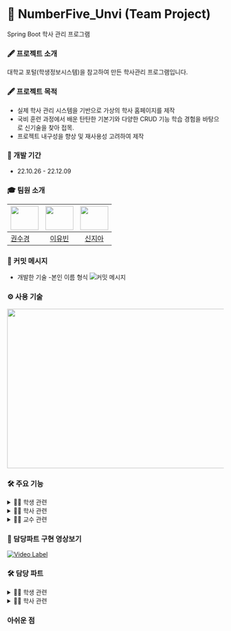 # 🏫 NumberFive_Unvi (Team Project)
Spring Boot 학사 관리 프로그램

### 🖋 프로젝트 소개
대학교 포털(학생정보시스템)을 참고하여 만든 학사관리 프로그램입니다.

### 🖋 프로젝트 목적 
- 실제 학사 관리 시스템을 기반으로 가상의 학사 홈페이지를 제작
- 국비 훈련 과정에서 배운 탄탄한 기본기와 다양한 CRUD 기능 학습 경험을 바탕으로 신기술을 찾아 접목.
- 프로젝트 내구성을 향상 및 재사용성 고려하여 제작 

### 📅 개발 기간 
* 22.10.26 - 22.12.09

### 🎓 팀원 소개
|<img src="https://user-images.githubusercontent.com/116548583/207245197-c605741b-b776-4ab6-92db-e05b3a31a0a0.png" width="65" height="55">|<img src="https://user-images.githubusercontent.com/116548583/207242549-9131e051-b994-43e0-b62c-eba2174f8b32.png" width="65" height="55">|<img src="https://user-images.githubusercontent.com/116548583/207240591-8581ba3e-1951-4545-949d-5391a1678a3e.png" width="65" height="55">|
|:---|:---:|:---:|  
|<a href="https://github.com/kskdeveloper">권수경</a>|<a href="https://github.com/AmVinch">이유빈</a>|<a href="https://github.com/lmmil22">신지아</a>


### 📌 커밋 메시지
* 개발한 기술 -본인 이름 형식
![커밋 메시지](https://user-images.githubusercontent.com/116548583/207213747-99c249db-4264-4c5c-a312-9f190cff80a3.png)


### ⚙ 사용 기술
<img src="https://user-images.githubusercontent.com/116548583/207210191-7faa86f3-d5aa-472c-9299-65f41a87edc1.png"  width="800" height="370">


### 🛠 주요 기능

<details>
<summary> 👨‍🎓 학생 관련</summary>
<div markdown="1">       

* 로그인 (Security)
   + 비밀번호 찾기 ( 이메일을 사용한 임시 비밀번호 찾기)
* 게시판 글 작성
* 수강 신청
    + 강의 자료 다운
* 휴학, 복학, 전과, 복수 전공 신청
* 실시간 채팅
* 내 정보 수정 
    + 임시비밀번호로 로그인 후 비밀번호 변경
    + 이메일 , 주소 등 수정
* 시간표 조회
* 점수 조회
* 학적신청현황 조회 
</div>
</details>

<details>
<summary> 🙍‍♀️ 학사 관련</summary>
<div markdown="1">       

* 회원 등록
* 게시판
    + 게시판 카테고리 등록
    + 게시판 공지글 작성
* 휴학, 복학, 전과, 복수 전공 승인
    + 일괄 승인 , 개별 승인 
    + 카카오톡으로 결과 메시지 전송
* 학사 경고, 제적 
    + 학사 경고/제적 안내 메일 전달
* 차트
   + 학적관리 신청/승인 
   + 학사경고/제적 현황
* 학사 일정 등록


</div>
</details>

<details>
<summary> 👩‍🏫 교수 관련</summary>
<div markdown="1">       

* 강의 등록
* 강의 목록
    + 강의 수정 ,삭제
    + 강의 자료 조회
* 점수 등록
* 시간표 조회

</div>
</details>


### 📸 담당파트 구현 영상보기
[![Video Label](http://img.youtube.com/vi/DOrw-ASF4Ug/0.jpg)](https://youtu.be/DOrw-ASF4Ug)

### 🛠 담당 파트

<details>
<summary> 👨‍🎓 학생 관련</summary>
<div markdown="1">       
* 휴학, 복학, 전과, 복수 전공 신청
* 학적신청현황 조회 
</div>
</details>

<details>
<summary> 🙍‍♀️ 학사 관련</summary>
<div markdown="1"> 
* 휴학, 복학, 전과, 복수 전공 승인
    + 일괄 승인 , 개별 승인 
    + 카카오톡으로 결과 메시지 전송
* 학사 경고, 제적 
    + 학사 경고/제적 안내 메일 전달
* 차트
   + 학적관리 신청/승인 
   + 학사경고/제적 현황
</div>
</details>

### 
### 아쉬운 점
